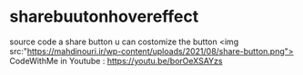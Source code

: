 # sharebuutonhovereffect
source code a share button u can costomize the button
<img src:"https://mahdinouri.ir/wp-content/uploads/2021/08/share-button.png"><br>
CodeWithMe in Youtube : https://youtu.be/borOeXSAYzs

